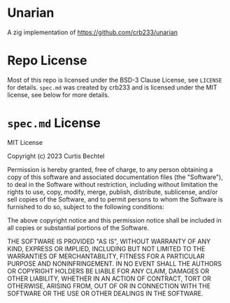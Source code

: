 # Unarian
A zig implementation of https://github.com/crb233/unarian

# Repo License

Most of this repo is licensed under the BSD-3 Clause License, see `LICENSE` for details.
`spec.md` was created by crb233 and is licensed under the MIT license, see below for more details.

# `spec.md` License
MIT License

Copyright (c) 2023 Curtis Bechtel

Permission is hereby granted, free of charge, to any person obtaining a copy of this software and associated documentation files (the "Software"), to deal in the Software without restriction, including without limitation the rights to use, copy, modify, merge, publish, distribute, sublicense, and/or sell copies of the Software, and to permit persons to whom the Software is furnished to do so, subject to the following conditions:

The above copyright notice and this permission notice shall be included in all copies or substantial portions of the Software.

THE SOFTWARE IS PROVIDED "AS IS", WITHOUT WARRANTY OF ANY KIND, EXPRESS OR IMPLIED, INCLUDING BUT NOT LIMITED TO THE WARRANTIES OF MERCHANTABILITY, FITNESS FOR A PARTICULAR PURPOSE AND NONINFRINGEMENT. IN NO EVENT SHALL THE AUTHORS OR COPYRIGHT HOLDERS BE LIABLE FOR ANY CLAIM, DAMAGES OR OTHER LIABILITY, WHETHER IN AN ACTION OF CONTRACT, TORT OR OTHERWISE, ARISING FROM, OUT OF OR IN CONNECTION WITH THE SOFTWARE OR THE USE OR OTHER DEALINGS IN THE SOFTWARE.

